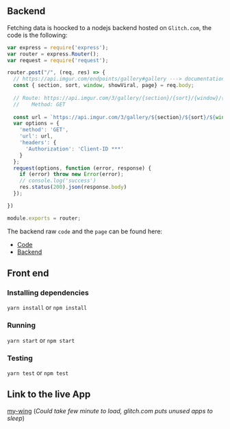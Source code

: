 ## Backend
Fetching data is hoocked to a nodejs backend hosted on `Glitch.com`, the code is the following:

```javascript
var express = require('express');
var router = express.Router();
var request = require('request');

router.post("/", (req, res) => {
  // https://api.imgur.com/endpoints/gallery#gallery ---> documentation
  const { section, sort, window, showViral, page} = req.body;
  
  // Route: https://api.imgur.com/3/gallery/{section}/{sort}/{window}/{page}?showViral=bool
  // 	Method: GET
  
  const url = `https://api.imgur.com/3/gallery/${section}/${sort}/${window}/${page}?showViral=${showViral}`;
  var options = {
    'method': 'GET',
    'url': url,
    'headers': {
      'Authorization': 'Client-ID ***'
    }
  };
  request(options, function (error, response) { 
    if (error) throw new Error(error);
    // console.log('success')
    res.status(200).json(response.body)
  });

})

module.exports = router;
```

The backend raw `code` and the `page` can be found here:
- [Code](https://glitch.com/edit/#!/euro-aris?path=routes%2Fimgur.js%3A29%3A24)
- [Backend](https://euro-aris.glitch.me/)

## Front end

### Installing dependencies
`yarn install` or `npm install`

### Running
`yarn start` or `npm start`

### Testing
`yarn test` or `npm test`

## Link to the live App
[my-wing](https://tchoukoualeu.github.io/my-wing/) (*Could take few minute to load, glitch.com puts unused apps to sleep*)